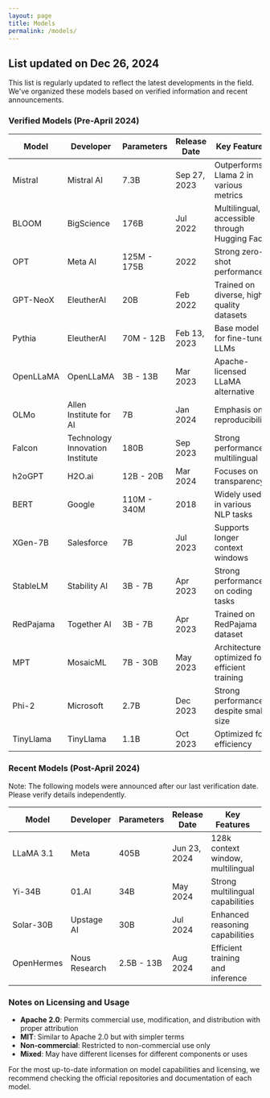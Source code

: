 ```yaml
---
layout: page
title: Models
permalink: /models/
---
```


## List updated on Dec 26, 2024

This list is regularly updated to reflect the latest developments in the field. We've organized these models based on verified information and recent announcements.

### Verified Models (Pre-April 2024)

| Model | Developer | Parameters | Release Date | Key Features | License |
|------------|-----------|------------|--------------|--------------|---------|
| Mistral | Mistral AI | 7.3B | Sep 27, 2023 | Outperforms Llama 2 in various metrics | Apache 2.0 |
| BLOOM | BigScience | 176B | Jul 2022 | Multilingual, accessible through Hugging Face | Apache 2.0 |
| OPT | Meta AI | 125M - 175B | 2022 | Strong zero-shot performance | Non-commercial |
| GPT-NeoX | EleutherAI | 20B | Feb 2022 | Trained on diverse, high-quality datasets | Apache 2.0 |
| Pythia | EleutherAI | 70M - 12B | Feb 13, 2023 | Base model for fine-tuned LLMs | Apache 2.0 |
| OpenLLaMA | OpenLLaMA | 3B - 13B | Mar 2023 | Apache-licensed LLaMA alternative | Apache 2.0 |
| OLMo | Allen Institute for AI | 7B | Jan 2024 | Emphasis on reproducibility | Apache 2.0 |
| Falcon | Technology Innovation Institute | 180B | Sep 2023 | Strong performance, multilingual | Apache 2.0 |
| h2oGPT | H2O.ai | 12B - 20B | Mar 2024 | Focuses on transparency | Apache 2.0 |
| BERT | Google | 110M - 340M | 2018 | Widely used in various NLP tasks | Apache 2.0 |
| XGen-7B | Salesforce | 7B | Jul 2023 | Supports longer context windows | Mixed |
| StableLM | Stability AI | 3B - 7B | Apr 2023 | Strong performance on coding tasks | Apache 2.0 |
| RedPajama | Together AI | 3B - 7B | Apr 2023 | Trained on RedPajama dataset | Apache 2.0 |
| MPT | MosaicML | 7B - 30B | May 2023 | Architecture optimized for efficient training | Apache 2.0 |
| Phi-2 | Microsoft | 2.7B | Dec 2023 | Strong performance despite small size | MIT |
| TinyLlama | TinyLlama | 1.1B | Oct 2023 | Optimized for efficiency | Apache 2.0 |

### Recent Models (Post-April 2024)
Note: The following models were announced after our last verification date. Please verify details independently.

| Model | Developer | Parameters | Release Date | Key Features | License |
|------------|-----------|------------|--------------|--------------|---------|
| LLaMA 3.1 | Meta | 405B | Jun 23, 2024 | 128k context window, multilingual | - |
| Yi-34B | 01.AI | 34B | May 2024 | Strong multilingual capabilities | Apache 2.0 |
| Solar-30B | Upstage AI | 30B | Jul 2024 | Enhanced reasoning capabilities | Apache 2.0 |
| OpenHermes | Nous Research | 2.5B - 13B | Aug 2024 | Efficient training and inference | Apache 2.0 |

### Notes on Licensing and Usage

- **Apache 2.0**: Permits commercial use, modification, and distribution with proper attribution
- **MIT**: Similar to Apache 2.0 but with simpler terms
- **Non-commercial**: Restricted to non-commercial use only
- **Mixed**: May have different licenses for different components or uses

For the most up-to-date information on model capabilities and licensing, we recommend checking the official repositories and documentation of each model.